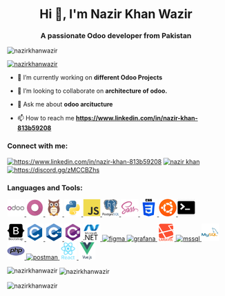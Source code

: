 <h1 align="center">Hi 👋, I'm Nazir Khan Wazir</h1>
<h3 align="center">A passionate Odoo developer from Pakistan</h3>

<p align="left"> <img src="https://komarev.com/ghpvc/?username=nazirkhanwazir&label=Profile%20views&color=0e75b6&style=flat" alt="nazirkhanwazir" /> </p>

<p align="left"> <a href="https://github.com/ryo-ma/github-profile-trophy"><img src="https://github-profile-trophy.vercel.app/?username=nazirkhanwazir" alt="nazirkhanwazir" /></a> </p>

- 🔭 I’m currently working on **different Odoo Projects**

- 👯 I’m looking to collaborate on **architecture of odoo.**

- 💬 Ask me about **odoo arcitucture**

- 📫 How to reach me **https://www.linkedin.com/in/nazir-khan-813b59208**

<h3 align="left">Connect with me:</h3>
<p align="left">
<a href="https://linkedin.com/in/https://www.linkedin.com/in/nazir-khan-813b59208" target="blank"><img align="center" src="https://raw.githubusercontent.com/rahuldkjain/github-profile-readme-generator/master/src/images/icons/Social/linked-in-alt.svg" alt="https://www.linkedin.com/in/nazir-khan-813b59208" height="30" width="40" /></a>
<a href="https://www.youtube.com/c/nazir khan" target="blank"><img align="center" src="https://raw.githubusercontent.com/rahuldkjain/github-profile-readme-generator/master/src/images/icons/Social/youtube.svg" alt="nazir khan" height="30" width="40" /></a>
<a href="https://discord.gg/https://discord.gg/zMCCBZhs" target="blank"><img align="center" src="https://raw.githubusercontent.com/rahuldkjain/github-profile-readme-generator/master/src/images/icons/Social/discord.svg" alt="https://discord.gg/zMCCBZhs" height="30" width="40" /></a>
</p>

<h3 align="left">Languages and Tools:</h3>
<p align="left"> <a href="https://www.odoo.com" target="_blank" rel="noreferrer"> <img src="https://github.com/Nazirkhanwazir/Nazirkhanwazir/blob/main/odoo2.png" alt="bootstrap" width="40" height="40"/> </a> 
   <a href="https://www.odoo.com" target="_blank" rel="noreferrer"> <img src="https://github.com/Nazirkhanwazir/Nazirkhanwazir/blob/main/odoo1.png" alt="bootstrap" width="40" height="40"/> </a><a href="https://github.com/odoo/owl" target="_blank" rel="noreferrer"> <img src="https://github.com/Nazirkhanwazir/Nazirkhanwazir/blob/main/owl.png" alt="bootstrap" width="40" height="40"/> </a> <a href="https://www.python.org" target="_blank" rel="noreferrer"> <img src="https://raw.githubusercontent.com/devicons/devicon/master/icons/python/python-original.svg" alt="python" width="40" height="40"/> </a><a href="https://developer.mozilla.org/en-US/docs/Web/JavaScript" target="_blank" rel="noreferrer"> <img src="https://raw.githubusercontent.com/devicons/devicon/master/icons/javascript/javascript-original.svg" alt="javascript" width="40" height="40"/> </a>
   <a href="https://www.postgresql.org" target="_blank" rel="noreferrer"> <img src="https://raw.githubusercontent.com/devicons/devicon/master/icons/postgresql/postgresql-original-wordmark.svg" alt="postgresql" width="40" height="40"/> </a>
   <a href="https://sass-lang.com" target="_blank" rel="noreferrer"> <img src="https://raw.githubusercontent.com/devicons/devicon/master/icons/sass/sass-original.svg" alt="sass" width="40" height="40"/> </a>
   <a href="#" target="_blank" rel="noreferrer"> <img src="https://github.com/Nazirkhanwazir/Nazirkhanwazir/blob/main/css.png" alt="sass" width="40" height="40"/> </a>
   <a href="#" target="_blank" rel="noreferrer"> <img src="https://github.com/Nazirkhanwazir/Nazirkhanwazir/blob/main/ubuntu.png" alt="sass" width="40" height="40"/> </a>
   <a href="#" target="_blank" rel="noreferrer"> <img src="https://github.com/Nazirkhanwazir/Nazirkhanwazir/blob/main/ubuntu-cli.png" alt="sass" width="40" height="40"/> </a>
   
  <a href="https://getbootstrap.com" target="_blank" rel="noreferrer"> <img src="https://raw.githubusercontent.com/devicons/devicon/master/icons/bootstrap/bootstrap-plain-wordmark.svg" alt="bootstrap" width="40" height="40"/> </a> <a href="https://www.cprogramming.com/" target="_blank" rel="noreferrer"> <img src="https://raw.githubusercontent.com/devicons/devicon/master/icons/c/c-original.svg" alt="c" width="40" height="40"/> </a> <a href="https://www.w3schools.com/cpp/" target="_blank" rel="noreferrer"> <img src="https://raw.githubusercontent.com/devicons/devicon/master/icons/cplusplus/cplusplus-original.svg" alt="cplusplus" width="40" height="40"/> </a> <a href="https://www.w3schools.com/cs/" target="_blank" rel="noreferrer"> <img src="https://raw.githubusercontent.com/devicons/devicon/master/icons/csharp/csharp-original.svg" alt="csharp" width="40" height="40"/> </a> <a href="https://dotnet.microsoft.com/" target="_blank" rel="noreferrer"> <img src="https://raw.githubusercontent.com/devicons/devicon/master/icons/dot-net/dot-net-original-wordmark.svg" alt="dotnet" width="40" height="40"/> </a> <a href="https://www.figma.com/" target="_blank" rel="noreferrer"> <img src="https://www.vectorlogo.zone/logos/figma/figma-icon.svg" alt="figma" width="40" height="40"/> </a> <a href="https://grafana.com" target="_blank" rel="noreferrer"> <img src="https://www.vectorlogo.zone/logos/grafana/grafana-icon.svg" alt="grafana" width="40" height="40"/> </a>  <a href="https://laravel.com/" target="_blank" rel="noreferrer"> <img src="https://raw.githubusercontent.com/devicons/devicon/master/icons/laravel/laravel-plain-wordmark.svg" alt="laravel" width="40" height="40"/> </a> <a href="https://www.microsoft.com/en-us/sql-server" target="_blank" rel="noreferrer"> <img src="https://www.svgrepo.com/show/303229/microsoft-sql-server-logo.svg" alt="mssql" width="40" height="40"/> </a> <a href="https://www.mysql.com/" target="_blank" rel="noreferrer"> <img src="https://raw.githubusercontent.com/devicons/devicon/master/icons/mysql/mysql-original-wordmark.svg" alt="mysql" width="40" height="40"/> </a> <a href="https://www.php.net" target="_blank" rel="noreferrer"> <img src="https://raw.githubusercontent.com/devicons/devicon/master/icons/php/php-original.svg" alt="php" width="40" height="40"/> </a>  <a href="https://postman.com" target="_blank" rel="noreferrer"> <img src="https://www.vectorlogo.zone/logos/getpostman/getpostman-icon.svg" alt="postman" width="40" height="40"/> </a> <a href="https://reactjs.org/" target="_blank" rel="noreferrer"> <img src="https://raw.githubusercontent.com/devicons/devicon/master/icons/react/react-original-wordmark.svg" alt="react" width="40" height="40"/> </a>  <a href="https://vuejs.org/" target="_blank" rel="noreferrer"> <img src="https://raw.githubusercontent.com/devicons/devicon/master/icons/vuejs/vuejs-original-wordmark.svg" alt="vuejs" width="40" height="40"/> </a> </p>

<p><img align="left" src="https://github-readme-stats.vercel.app/api/top-langs?username=nazirkhanwazir&show_icons=true&locale=en&layout=compact" alt="nazirkhanwazir" /></p>

<p>&nbsp;<img align="center" src="https://github-readme-stats.vercel.app/api?username=nazirkhanwazir&show_icons=true&locale=en" alt="nazirkhanwazir" /></p>

<p><img align="center" src="https://github-readme-streak-stats.herokuapp.com/?user=nazirkhanwazir&" alt="nazirkhanwazir" /></p>
